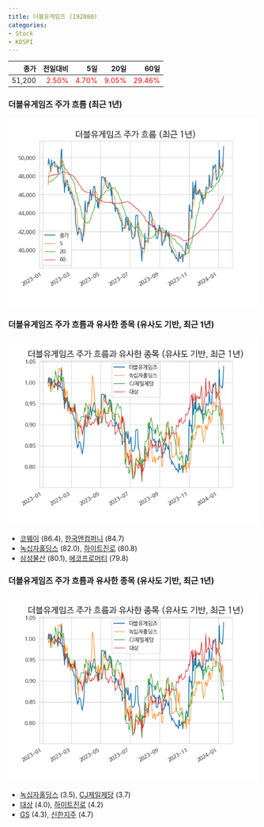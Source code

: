 ```yaml
---
title: 더블유게임즈 (192080)
categories:
- Stock
- KOSPI
---
```


|종가|전일대비|5일|20일|60일|
|---:|-------:|--:|---:|---:|
|51,200|<span style="color: red">2.50%</span>|<span style="color: red">4.70%</span>|<span style="color: red">9.05%</span>|<span style="color: red">29.46%</span>|

<!-- more -->
### 더블유게임즈 주가 흐름 (최근 1년)
![192080](/assets/images/stock/192080.png)


### 더블유게임즈 주가 흐름과 유사한 종목 (유사도 기반, 최근 1년)
![192080](/assets/images/stock/192080_sim.png)

- [코웨이](/021240/) (86.4), [한국앤컴퍼니](/000240/) (84.7)
- [녹십자홀딩스](/005250/) (82.0), [하이트진로](/000080/) (80.8)
- [삼성물산](/028260/) (80.1), [에코프로머티](/450080/) (79.8)


### 더블유게임즈 주가 흐름과 유사한 종목 (유사도 기반, 최근 1년)
![192080](/assets/images/stock/192080_sim.png)

- [녹십자홀딩스](/005250/) (3.5), [CJ제일제당](/097950/) (3.7)
- [대상](/001680/) (4.0), [하이트진로](/000080/) (4.2)
- [GS](/078930/) (4.3), [신한지주](/055550/) (4.7)